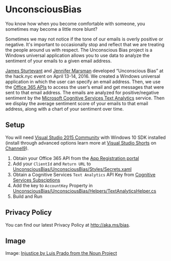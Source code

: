 # UnconsciousBias

You know how when you become comfortable with someone, you sometimes may become a little more blunt?  

Sometimes we may not notice if the tone of our emails is overly positive or negative. It's important to occasionally stop and reflect that we are treating the people around us with respect. The Unconscious Bias project is a Windows universal application allows you to use data to analyze the sentiment of your emails to a given email address. 

[James Sturtevant](http://www.jamessturtevant.com/) and [Jennifer Marsman](https://blogs.msdn.microsoft.com/jennifer/) developed “Unconscious Bias” at the hack.nyc event on April 13-14, 2016.  We created a Windows universal application in which the user can specify an email address.  Then, we use the [Office 365 APIs](http://dev.office.com/getting-started/office365apis) to access the user’s email and get messages that were sent to that email address.  The emails are analyzed for positive/negative sentiment by the [Microsoft Cognitive Services Text Analytics](https://www.microsoft.com/cognitive-services/en-us/text-analytics-api) service.  Then we display the average sentiment score of your emails to that email address, along with a chart of your sentiment over time.  

## Setup
You will need [Visual Studio 2015 Community](UnconsciousBias/UnconsciousBias/Helpers/TextAnalyticsHelper.cs) with Windows 10 SDK installed (install through advanced options learn more at [Visual Studio Shorts](https://channel9.msdn.com/Blogs/Visual-Studio-Shorts/Installing-Visual-Studio-2015-Community) on [Channel9](https://channel9.msdn.com)).

1. Obtain your Office 365 API from the [App Registration portal](http://dev.office.com/app-registration)
2. Add your ```ClientId``` and ```Return URL``` to [UnconsciousBias/UnconsciousBias/Styles/Secrets.xaml](https://github.com/jsturtevant/UnconsciousBias/blob/master/UnconsciousBias/Styles/Secrets.xaml)
3. Obtain a Cognitive Services ```Text Analytics``` API Key from [Cognitive Services Subsciptions](https://www.microsoft.com/cognitive-services/en-US/subscriptions)
4. Add the key to ```AccountKey``` Property in [UnconsciousBias/UnconsciousBias/Helpers/TextAnalyticsHelper.cs](https://github.com/jsturtevant/UnconsciousBias/blob/master/UnconsciousBias/Helpers/TextAnalyticsHelper.cs)
5. Build and Run

## Privacy Policy
You can find our latest Privacy Policy at http://aka.ms/bias.

## Image
Image: [Injustice by Luis Prado from the Noun Project](https://thenounproject.com/search/?q=bias&i=89997)